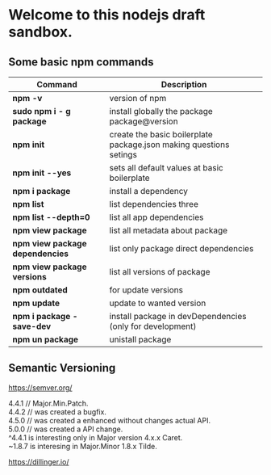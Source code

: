 # Welcome to this nodejs draft sandbox.

## Some basic npm commands
| Command | Description |
| ------ | ------ |
|**npm -v**| version of npm|
|**sudo npm i - g package**|  install globally the package  package@version|
|**npm init**|   create the basic boilerplate package.json making questions setings|
|**npm init --yes**| sets all default values at basic boilerplate|
|**npm i package**| install a dependency|
|**npm list**| list dependencies three|
|**npm list --depth=0**| list all app dependencies|
|**npm view package**| list all metadata about package|
|**npm view package dependencies**|  list only package direct dependencies|
|**npm view package versions**| list all versions of package|
|**npm outdated**|  for update versions|
|**npm update**| update to wanted version|
|**npm i package -save-dev**|  install package in devDependencies (only for development)|
|**npm un package**| unistall package|

## Semantic Versioning
https://semver.org/

4.4.1 // Major.Min.Patch.  
4.4.2 // was created a bugfix.  
4.5.0 // was created a enhanced without changes actual API.  
5.0.0 // was created a API change.  
^4.4.1 is interesting only in Major version 4.x.x  Caret.  
~1.8.7 is interesing in Major.Minor  1.8.x   Tilde.  

https://dillinger.io/  